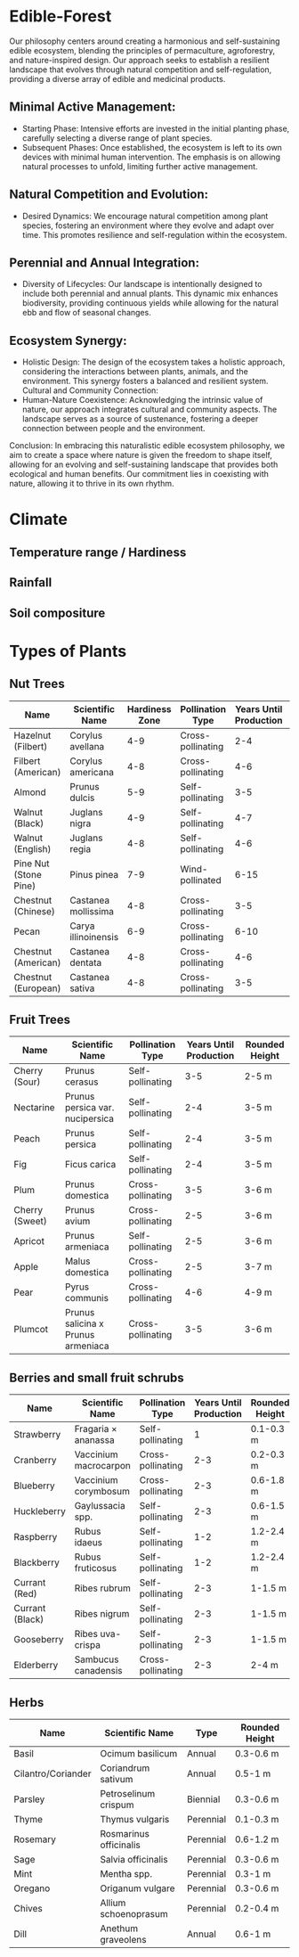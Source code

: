 # Edible-Forest
Our philosophy centers around creating a harmonious and self-sustaining edible ecosystem, blending the principles of permaculture, agroforestry, and nature-inspired design. Our approach seeks to establish a resilient landscape that evolves through natural competition and self-regulation, providing a diverse array of edible and medicinal products.
## Minimal Active Management:
- Starting Phase: Intensive efforts are invested in the initial planting phase, carefully selecting a diverse range of plant species.
- Subsequent Phases: Once established, the ecosystem is left to its own devices with minimal human intervention. The emphasis is on allowing natural processes to unfold, limiting further active management.
## Natural Competition and Evolution:
- Desired Dynamics: We encourage natural competition among plant species, fostering an environment where they evolve and adapt over time. This promotes resilience and self-regulation within the ecosystem.

## Perennial and Annual Integration:
- Diversity of Lifecycles: Our landscape is intentionally designed to include both perennial and annual plants. This dynamic mix enhances biodiversity, providing continuous yields while allowing for the natural ebb and flow of seasonal changes.
## Ecosystem Synergy:
- Holistic Design: The design of the ecosystem takes a holistic approach, considering the interactions between plants, animals, and the environment. This synergy fosters a balanced and resilient system.
Cultural and Community Connection:
- Human-Nature Coexistence: Acknowledging the intrinsic value of nature, our approach integrates cultural and community aspects. The landscape serves as a source of sustenance, fostering a deeper connection between people and the environment.

Conclusion:
In embracing this naturalistic edible ecosystem philosophy, we aim to create a space where nature is given the freedom to shape itself, allowing for an evolving and self-sustaining landscape that provides both ecological and human benefits. Our commitment lies in coexisting with nature, allowing it to thrive in its own rhythm.


# Climate
## Temperature range / Hardiness

## Rainfall

## Soil compositure

# Types of Plants

## Nut Trees

| Name                  | Scientific Name          | Hardiness Zone | Pollination Type  | Years Until Production | Height          |
|-----------------------|--------------------------|----------------|-------------------|------------------------|-----------------|
| Hazelnut (Filbert)    | Corylus avellana         | 4-9            | Cross-pollinating | 2-4                    | 3-6 m           |
| Filbert (American)    | Corylus americana        | 4-8            | Cross-pollinating | 4-6                    | 3-6 m           |
| Almond                | Prunus dulcis            | 5-9            | Self-pollinating  | 3-5                    | 5-9 m           |
| Walnut (Black)        | Juglans nigra            | 4-9            | Self-pollinating  | 4-7                    | 15-23 m         |
| Walnut (English)      | Juglans regia            | 4-8            | Self-pollinating  | 4-6                    | 15-23 m         |
| Pine Nut (Stone Pine) | Pinus pinea              | 7-9            | Wind-pollinated   | 6-15                   | 12-24 m         |
| Chestnut (Chinese)    | Castanea mollissima      | 4-8            | Cross-pollinating | 3-5                    | 12-18 m         |
| Pecan                 | Carya illinoinensis      | 6-9            | Cross-pollinating | 6-10                   | 21-30 m         |
| Chestnut (American)   | Castanea dentata         | 4-8            | Cross-pollinating | 4-6                    | 15-31 m         |
| Chestnut (European)   | Castanea sativa          | 4-8            | Cross-pollinating | 3-5                    | 15-31 m         |

## Fruit Trees

| Name                 | Scientific Name          | Pollination Type  | Years Until Production | Rounded Height |
|----------------------|--------------------------|-------------------|------------------------|-----------------|
| Cherry (Sour)        | Prunus cerasus           | Self-pollinating  | 3-5                    | 2-5 m           |
| Nectarine            | Prunus persica var. nucipersica | Self-pollinating | 2-4               | 3-5 m           |
| Peach                | Prunus persica           | Self-pollinating  | 2-4                    | 3-5 m           |
| Fig                  | Ficus carica             | Self-pollinating  | 2-4                    | 3-5 m           |
| Plum                 | Prunus domestica         | Cross-pollinating | 3-5                    | 3-6 m           |
| Cherry (Sweet)       | Prunus avium             | Cross-pollinating | 2-5                    | 3-6 m           |
| Apricot              | Prunus armeniaca         | Self-pollinating  | 2-5                    | 3-6 m           |
| Apple                | Malus domestica          | Cross-pollinating | 2-5                    | 3-7 m           |
| Pear                 | Pyrus communis           | Cross-pollinating | 4-6                    | 4-9 m           |
| Plumcot              | Prunus salicina x Prunus armeniaca | Cross-pollinating | 3-5             | 3-6 m           |

## Berries and small fruit schrubs

| Name                 | Scientific Name          | Pollination Type  | Years Until Production | Rounded Height |
|----------------------|--------------------------|-------------------|------------------------|-----------------|
| Strawberry           | Fragaria × ananassa      | Self-pollinating  | 1                      | 0.1-0.3 m       |
| Cranberry            | Vaccinium macrocarpon    | Cross-pollinating | 2-3                    | 0.2-0.3 m       |
| Blueberry            | Vaccinium corymbosum     | Cross-pollinating | 2-3                    | 0.6-1.8 m       |
| Huckleberry          | Gaylussacia spp.         | Self-pollinating  | 2-3                    | 0.6-1.5 m       |
| Raspberry            | Rubus idaeus             | Self-pollinating  | 1-2                    | 1.2-2.4 m       |
| Blackberry           | Rubus fruticosus         | Self-pollinating  | 1-2                    | 1.2-2.4 m       |
| Currant (Red)        | Ribes rubrum             | Self-pollinating  | 2-3                    | 1-1.5 m         |
| Currant (Black)      | Ribes nigrum             | Self-pollinating  | 2-3                    | 1-1.5 m         |
| Gooseberry           | Ribes uva-crispa         | Self-pollinating  | 2-3                    | 1-1.5 m         |
| Elderberry           | Sambucus canadensis      | Cross-pollinating | 2-3                    | 2-4 m           |


## Herbs

| Name              | Scientific Name          | Type      | Rounded Height |
|-------------------|--------------------------|-----------|-----------------|
| Basil             | Ocimum basilicum         | Annual    | 0.3-0.6 m       |
| Cilantro/Coriander| Coriandrum sativum       | Annual    | 0.5-1 m         |
| Parsley           | Petroselinum crispum     | Biennial  | 0.3-0.6 m       |
| Thyme             | Thymus vulgaris          | Perennial | 0.1-0.3 m       |
| Rosemary          | Rosmarinus officinalis   | Perennial | 0.6-1.2 m       |
| Sage              | Salvia officinalis       | Perennial | 0.3-0.6 m       |
| Mint              | Mentha spp.              | Perennial | 0.3-1 m         |
| Oregano           | Origanum vulgare         | Perennial | 0.3-0.6 m       |
| Chives            | Allium schoenoprasum     | Perennial | 0.2-0.4 m       |
| Dill              | Anethum graveolens       | Annual    | 0.6-1 m         |

